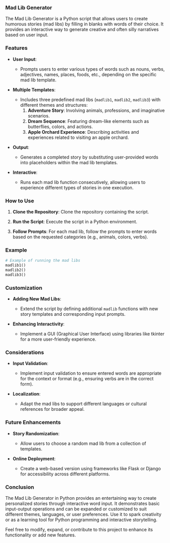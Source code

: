 
### Mad Lib Generator

The Mad Lib Generator is a Python script that allows users to create humorous stories (mad libs) by filling in blanks with words of their choice. It provides an interactive way to generate creative and often silly narratives based on user input.

### Features

- **User Input**: 
  - Prompts users to enter various types of words such as nouns, verbs, adjectives, names, places, foods, etc., depending on the specific mad lib template.
  
- **Multiple Templates**: 
  - Includes three predefined mad libs (`madlib1`, `madlib2`, `madlib3`) with different themes and structures:
    1. **Adventure Story**: Involving animals, professions, and imaginative scenarios.
    2. **Dream Sequence**: Featuring dream-like elements such as butterflies, colors, and actions.
    3. **Apple Orchard Experience**: Describing activities and experiences related to visiting an apple orchard.

- **Output**: 
  - Generates a completed story by substituting user-provided words into placeholders within the mad lib templates.

- **Interactive**: 
  - Runs each mad lib function consecutively, allowing users to experience different types of stories in one execution.

### How to Use

1. **Clone the Repository**: Clone the repository containing the script.

2. **Run the Script**: Execute the script in a Python environment.

3. **Follow Prompts**: For each mad lib, follow the prompts to enter words based on the requested categories (e.g., animals, colors, verbs).

### Example

```python
# Example of running the mad libs
madlib1()
madlib2()
madlib3()
```

### Customization

- **Adding New Mad Libs**: 
  - Extend the script by defining additional `madlib` functions with new story templates and corresponding input prompts.

- **Enhancing Interactivity**: 
  - Implement a GUI (Graphical User Interface) using libraries like tkinter for a more user-friendly experience.

### Considerations

- **Input Validation**: 
  - Implement input validation to ensure entered words are appropriate for the context or format (e.g., ensuring verbs are in the correct form).

- **Localization**: 
  - Adapt the mad libs to support different languages or cultural references for broader appeal.

### Future Enhancements

- **Story Randomization**: 
  - Allow users to choose a random mad lib from a collection of templates.

- **Online Deployment**: 
  - Create a web-based version using frameworks like Flask or Django for accessibility across different platforms.

### Conclusion

The Mad Lib Generator in Python provides an entertaining way to create personalized stories through interactive word input. It demonstrates basic input-output operations and can be expanded or customized to suit different themes, languages, or user preferences. Use it to spark creativity or as a learning tool for Python programming and interactive storytelling.

Feel free to modify, expand, or contribute to this project to enhance its functionality or add new features.